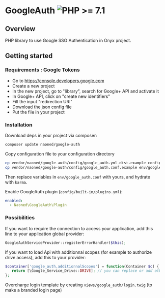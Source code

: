 # GoogleAuth  ![PHP >= 7.1](https://img.shields.io/badge/php-%3E%3D%207.1-lightgrey.svg?colorB=476daa)

## Overview

PHP library to use Google SSO Authentication in Onyx project.

## Getting started

### Requirements : Google Tokens

* Go to https://console.developers.google.com
* Create a new project
* In the new project, go to "library", search for Google+ API and activate it
* In Google+ API, click on "create new identifiers"
* Fill the input "redirection URI"
* Download the json config file
* Put the file in your project


### Installation

Download deps in your project via composer:
```bash
composer update naoned/google-auth
```

Copy configuration file to your configuration directory
```bash
cp vendor/naoned/google-auth/config/google_auth.yml-dist.example config/built-in/google_auth.yml-dist
cp vendor/naoned/google-auth/config/google_auth.conf.example env/google_auth.conf
```

Then replace variables in `env/google_auth.conf` with yours, and hydrate with `karma`.

Enable GoogleAuth plugin (`config/built-in/plugins.yml`):
```yml
enabled:
  - Naoned\GoogleAuth\Plugin
```
### Possibilities

If you want to require the connection to access your application, add this line to your application global provider:
```php
GoogleAuthServiceProvider::registerErrorHandler($this);
```

If you want to load Api with additionnal scopes (for example to authorize drive access), add this to your provider:
```php
$container['google_auth.additionnalScopes'] = function(Container $c) {
   return [\Google_Service_Drive::DRIVE]; // you can replace or add other scopes
};
```

Overcharge login template by creating `views/google_auth/login.twig` (to make a branded login page)
